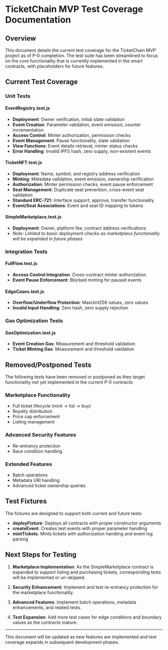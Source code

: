 # TicketChain MVP Test Coverage Documentation

## Overview

This document details the current test coverage for the TicketChain MVP project as of P-0 completion. The test suite has been streamlined to focus on the core functionality that is currently implemented in the smart contracts, with placeholders for future features.

## Current Test Coverage

### Unit Tests

#### EventRegistry.test.js

- **Deployment**: Owner verification, initial state validation
- **Event Creation**: Parameter validation, event emission, counter incrementation
- **Access Control**: Minter authorization, permission checks
- **Event Management**: Pause functionality, state validation
- **View Functions**: Event details retrieval, minter status checks
- **Error Handling**: Invalid IPFS hash, zero supply, non-existent events

#### TicketNFT.test.js

- **Deployment**: Name, symbol, and registry address verification
- **Minting**: Metadata validation, event emission, ownership verification
- **Authorization**: Minter permission checks, event pause enforcement
- **Seat Management**: Duplicate seat prevention, cross-event seat validation
- **Standard ERC-721**: Interface support, approve, transfer functionality
- **Event/Seat Associations**: Event and seat ID mapping to tokens

#### SimpleMarketplace.test.js

- **Deployment**: Owner, platform fee, contract address verifications
- *Note: Limited to basic deployment checks as marketplace functionality will be expanded in future phases*

### Integration Tests

#### FullFlow.test.js

- **Access Control Integration**: Cross-contract minter authorization
- **Event Pause Enforcement**: Blocked minting for paused events

#### EdgeCases.test.js

- **Overflow/Underflow Protection**: MaxUint256 values, zero values
- **Invalid Input Handling**: Zero hash, zero supply rejection

### Gas Optimization Tests

#### GasOptimization.test.js

- **Event Creation Gas**: Measurement and threshold validation
- **Ticket Minting Gas**: Measurement and threshold validation

## Removed/Postponed Tests

The following tests have been removed or postponed as they target functionality not yet implemented in the current P-0 contracts:

### Marketplace Functionality

- Full ticket lifecycle (mint → list → buy)
- Royalty distribution
- Price cap enforcement
- Listing management

### Advanced Security Features

- Re-entrancy protection
- Race condition handling

### Extended Features

- Batch operations
- Metadata URI handling
- Advanced ticket ownership queries

## Test Fixtures

The fixtures are designed to support both current and future tests:

- **deployFixture**: Deploys all contracts with proper constructor arguments
- **createEvent**: Creates test events with proper parameter handling
- **mintTickets**: Mints tickets with authorization handling and event log parsing

## Next Steps for Testing

1. **Marketplace Implementation**: As the SimpleMarketplace contract is expanded to support listing and purchasing tickets, corresponding tests will be implemented or un-skipped.

2. **Security Enhancement**: Implement and test re-entrancy protection for the marketplace functionality.

3. **Advanced Features**: Implement batch operations, metadata enhancements, and related tests.

4. **Test Expansion**: Add more test cases for edge conditions and boundary values as the contracts mature.

---

This document will be updated as new features are implemented and test coverage expands in subsequent development phases.
